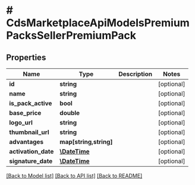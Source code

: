 # # CdsMarketplaceApiModelsPremiumPacksSellerPremiumPack

## Properties

Name | Type | Description | Notes
------------ | ------------- | ------------- | -------------
**id** | **string** |  | [optional]
**name** | **string** |  | [optional]
**is_pack_active** | **bool** |  | [optional]
**base_price** | **double** |  | [optional]
**logo_url** | **string** |  | [optional]
**thumbnail_url** | **string** |  | [optional]
**advantages** | **map[string,string]** |  | [optional]
**activation_date** | [**\DateTime**](\DateTime.md) |  | [optional]
**signature_date** | [**\DateTime**](\DateTime.md) |  | [optional]

[[Back to Model list]](../../README.md#models) [[Back to API list]](../../README.md#endpoints) [[Back to README]](../../README.md)
